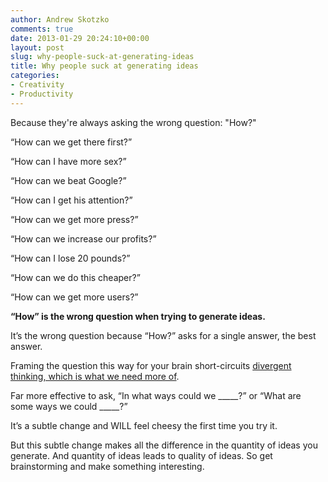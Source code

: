 ```yaml
---
author: Andrew Skotzko
comments: true
date: 2013-01-29 20:24:10+00:00
layout: post
slug: why-people-suck-at-generating-ideas
title: Why people suck at generating ideas
categories:
- Creativity
- Productivity
---
```


Because they're always asking the wrong question: "How?"





“How can we get there first?”





“How can I have more sex?”





“How can we beat Google?”





“How can I get his attention?”





“How can we get more press?”





“How can we increase our profits?”





“How can I lose 20 pounds?”





“How can we do this cheaper?”





“How can we get more users?”





**“How” is the wrong question when trying to generate ideas.**





It’s the wrong question because “How?” asks for a single answer, the best answer.





Framing the question this way for your brain short-circuits [divergent thinking, which is what we need more of](http://www.youtube.com/watch?v=zDZFcDGpL4U&t=7m43s).





Far more effective to ask, “In what ways could we _____?” or “What are some ways we could _____?”





It’s a subtle change and WILL feel cheesy the first time you try it.





But this subtle change makes all the difference in the quantity of ideas you generate. And quantity of ideas leads to quality of ideas. So get brainstorming and make something interesting.
